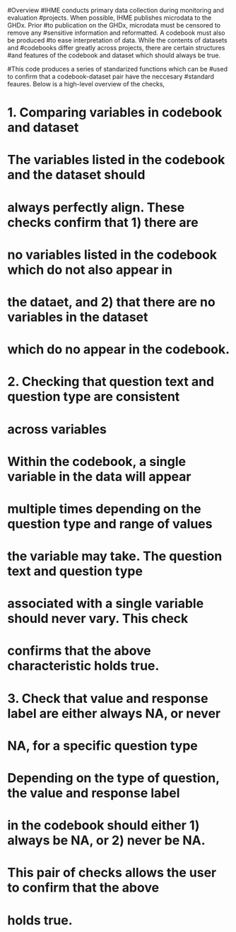#Overview
#IHME conducts primary data collection during monitoring and evaluation
#projects. When possible, IHME publishes microdata to the GHDx. Prior
#to publication on the GHDx, microdata must be censored to remove any
#sensitive information and reformatted. A codebook must also be produced
#to ease interpretation of data. While the contents of datasets and
#codebooks differ greatly across projects, there are certain structures
#and features of the codebook and dataset which should always be true.

#This code produces a series of standarized functions which can be
#used to confirm that a codebook-dataset pair have the neccesary
#standard feaures. Below is a high-level overview of the checks,
#   1. Comparing variables in codebook and dataset
#        The variables listed in the codebook and the dataset should
#        always perfectly align. These checks confirm that 1) there are
#        no variables listed in the codebook which do not also appear in
#        the dataet, and 2) that there are no variables in the dataset
#        which do no appear in the codebook.
#   2. Checking that question text and question type are consistent
#      across variables
#        Within the codebook, a single variable in the data will appear
#        multiple times depending on the question type and range of values
#        the variable may take. The question text and question type
#        associated with a single variable should never vary. This check
#        confirms that the above characteristic holds true.
#   3. Check that value and response label are either always NA, or never
#      NA, for a specific question type
#        Depending on the type of question, the value and response label
#        in the codebook should either 1) always be NA, or 2) never be NA.
#        This pair of checks allows the user to confirm that the above
#        holds true.
